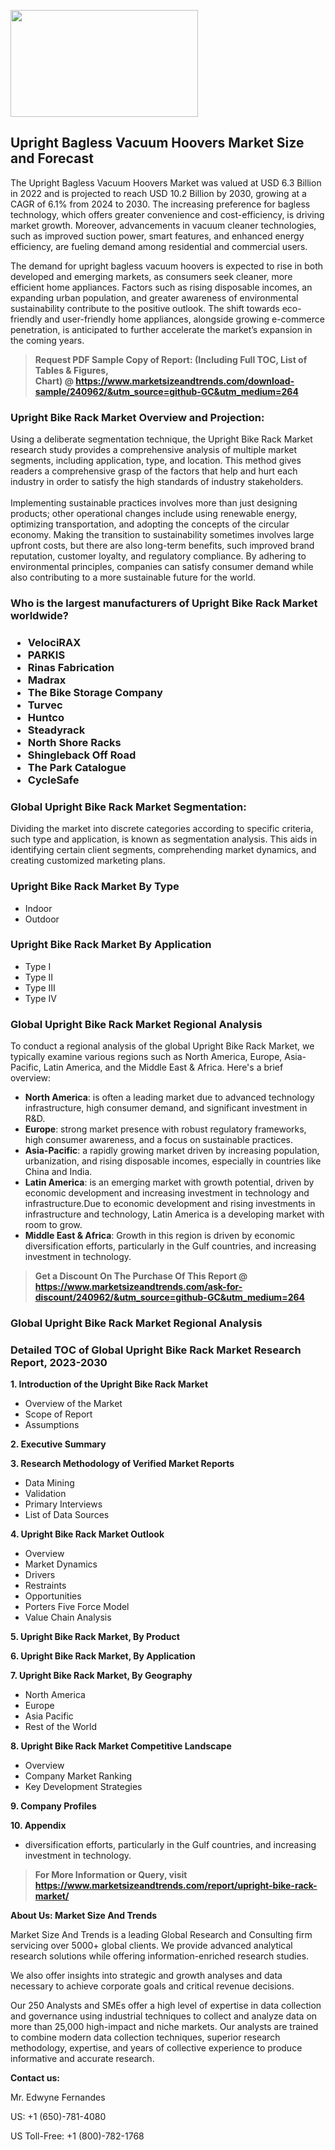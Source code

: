<p><img class="alignnone size-medium wp-image-20088" src="https://ffe5etoiles.com/wp-content/uploads/2024/12/MST1-300x171.png" alt="" width="300" height="171" /></p><h2>Upright Bagless Vacuum Hoovers Market Size and Forecast</h2><p>The Upright Bagless Vacuum Hoovers Market was valued at USD 6.3 Billion in 2022 and is projected to reach USD 10.2 Billion by 2030, growing at a CAGR of 6.1% from 2024 to 2030. The increasing preference for bagless technology, which offers greater convenience and cost-efficiency, is driving market growth. Moreover, advancements in vacuum cleaner technologies, such as improved suction power, smart features, and enhanced energy efficiency, are fueling demand among residential and commercial users.</p><p>The demand for upright bagless vacuum hoovers is expected to rise in both developed and emerging markets, as consumers seek cleaner, more efficient home appliances. Factors such as rising disposable incomes, an expanding urban population, and greater awareness of environmental sustainability contribute to the positive outlook. The shift towards eco-friendly and user-friendly home appliances, alongside growing e-commerce penetration, is anticipated to further accelerate the market’s expansion in the coming years.</p></p><blockquote id="" class=""><strong>Request PDF Sample Copy of Report: (Including Full TOC, List of Tables &amp; Figures, Chart)&nbsp;@&nbsp;<strong><a href="https://www.marketsizeandtrends.com/download-sample/240962/&utm_source=github-GC&utm_medium=264" target="_blank">https://www.marketsizeandtrends.com/download-sample/240962/&utm_source=github-GC&utm_medium=264</a></strong></strong></blockquote><h3 id="" class="">Upright Bike Rack Market&nbsp;Overview and Projection:</h3><p id="" class="">Using a deliberate segmentation technique, the Upright Bike Rack Market research study provides a comprehensive analysis of multiple market segments, including application, type, and location. This method gives readers a comprehensive grasp of the factors that help and hurt each industry in order to satisfy the high standards of industry stakeholders. <br /> <br />Implementing sustainable practices involves more than just designing products; other operational changes include using renewable energy, optimizing transportation, and adopting the concepts of the circular economy. Making the transition to sustainability sometimes involves large upfront costs, but there are also long-term benefits, such improved brand reputation, customer loyalty, and regulatory compliance. By adhering to environmental principles, companies can satisfy consumer demand while also contributing to a more sustainable future for the world.</p><h3 id="" class="">Who is the largest manufacturers of&nbsp;Upright Bike Rack Market worldwide?</h3><h3 class=""><p><ul><li>VelociRAX </li><li> PARKIS </li><li> Rinas Fabrication </li><li> Madrax </li><li> The Bike Storage Company </li><li> Turvec </li><li> Huntco </li><li> Steadyrack </li><li> North Shore Racks </li><li> Shingleback Off Road </li><li> The Park Catalogue </li><li> CycleSafe</li></ul></p></h3><h3 id="" class="">Global&nbsp;Upright Bike Rack Market Segmentation:</h3><p id="" class="">Dividing the market into discrete categories according to specific criteria, such type and application, is known as segmentation analysis. This aids in identifying certain client segments, comprehending market dynamics, and creating customized marketing plans.</p><h3 id="" class="">Upright Bike Rack Market&nbsp;By Type</h3><p><p><ul><li>Indoor</li><li> Outdoor</p></li></ul></p></p><h3 id="" class="">Upright Bike Rack Market&nbsp;By Application</h3><p class=""><p><ul><li>Type I</li><li> Type II</li><li> Type III</li><li> Type IV</li></ul></p></p><h3 id="" class="">Global Upright Bike Rack Market Regional Analysis</h3><p id="" class="">To conduct a regional analysis of the global Upright Bike Rack Market, we typically examine various regions such as North America, Europe, Asia-Pacific, Latin America, and the Middle East &amp; Africa. Here's a brief overview:</p><ul><li><strong>North America</strong>: is often a leading market due to advanced technology infrastructure, high consumer demand, and significant investment in R&amp;D.</li><li><strong>Europe</strong>: strong market presence with robust regulatory frameworks, high consumer awareness, and a focus on sustainable practices.</li><li><strong>Asia-Pacific</strong>: a rapidly growing market driven by increasing population, urbanization, and rising disposable incomes, especially in countries like China and India.</li><li><strong>Latin America</strong>: is an emerging market with growth potential, driven by economic development and increasing investment in technology and infrastructure.Due to economic development and rising investments in infrastructure and technology, Latin America is a developing market with room to grow.</li><li><strong>Middle East &amp; Africa</strong>: Growth in this region is driven by economic diversification efforts, particularly in the Gulf countries, and increasing investment in technology.</li></ul><blockquote id="" class=""><strong>Get a Discount On The Purchase Of This Report @ <strong><a href="https://www.marketsizeandtrends.com/ask-for-discount/240962/&utm_source=github-GC&utm_medium=264" target="_blank">https://www.marketsizeandtrends.com/ask-for-discount/240962/&utm_source=github-GC&utm_medium=264</a></strong></strong></blockquote><h3 id="" class="">Global Upright Bike Rack Market Regional Analysis</h3><h3 id="" class="">Detailed TOC of Global Upright Bike Rack Market Research Report, 2023-2030</h3><p id="" class=""><strong>1. Introduction of the Upright Bike Rack Market</strong></p><ul><li>Overview of the Market</li><li>Scope of Report</li><li>Assumptions</li></ul><p id="" class=""><strong>2. Executive Summary</strong></p><p id="" class=""><strong>3. Research Methodology of Verified Market Reports</strong></p><ul><li>Data Mining</li><li>Validation</li><li>Primary Interviews</li><li>List of Data Sources</li></ul><p id="" class=""><strong>4. Upright Bike Rack Market Outlook</strong></p><ul><li>Overview</li><li>Market Dynamics</li><li>Drivers</li><li>Restraints</li><li>Opportunities</li><li>Porters Five Force Model</li><li>Value Chain Analysis</li></ul><p id="" class=""><strong>5. Upright Bike Rack Market, By Product</strong></p><p id="" class=""><strong>6. Upright Bike Rack Market, By Application</strong></p><p id="" class=""><strong>7. Upright Bike Rack Market, By Geography</strong></p><ul><li>North America</li><li>Europe</li><li>Asia Pacific</li><li>Rest of the World</li></ul><p id="" class=""><strong>8. Upright Bike Rack Market Competitive Landscape</strong></p><ul><li>Overview</li><li>Company Market Ranking</li><li>Key Development Strategies</li></ul><p id="" class=""><strong>9. Company Profiles</strong></p><p id="" class=""><strong>10. Appendix</strong></p><ul><li>diversification efforts, particularly in the Gulf countries, and increasing investment in technology.</li></ul><blockquote id="" class=""><strong>For More Information or Query, visit <strong><strong><a href="https://www.marketsizeandtrends.com/report/upright-bike-rack-market/" target="_blank">https://www.marketsizeandtrends.com/report/upright-bike-rack-market/</a></strong></strong></strong></blockquote><p id="" class=""><strong>About Us: Market Size And Trends</strong></p><p id="" class="">Market Size And Trends is a leading Global Research and Consulting firm servicing over 5000+ global clients. We provide advanced analytical research solutions while offering information-enriched research studies.</p><p id="" class="">We also offer insights into strategic and growth analyses and data necessary to achieve corporate goals and critical revenue decisions.</p><p id="" class="">Our 250 Analysts and SMEs offer a high level of expertise in data collection and governance using industrial techniques to collect and analyze data on more than 25,000 high-impact and niche markets. Our analysts are trained to combine modern data collection techniques, superior research methodology, expertise, and years of collective experience to produce informative and accurate research.</p><p id="" class=""><strong>Contact us:</strong></p><p id="" class="">Mr. Edwyne Fernandes</p><p id="" class="">US: +1 (650)-781-4080</p><p id="" class="">US Toll-Free: +1 (800)-782-1768</p>
